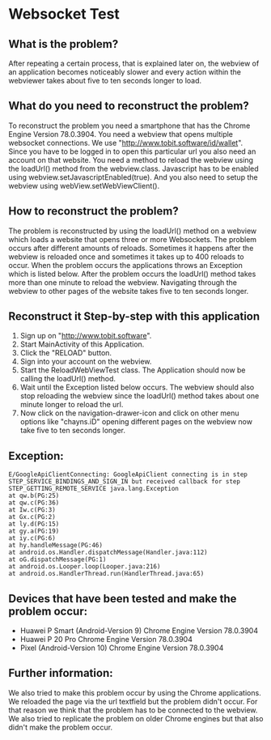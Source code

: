 # Websocket Test



## What is the problem?

After repeating a certain process, that is explained later on, the webview of an application becomes noticeably slower and every action within the webviewer takes about five to ten seconds longer to load.

## What do you need to reconstruct the problem?

To reconstruct the problem you need a smartphone that has the Chrome Engine Version 78.0.3904. You need a webview that opens multiple websocket connections. We use "http://www.tobit.software/id/wallet". Since you have to be logged in to open this particular url you also need an account on that website. You need a method to reload the webview using the loadUrl() method from the webview.class. Javascript has to be enabled using webview.setJavascriptEnabled(true). And you also need to setup the webview using webView.setWebViewClient(). 

## How to reconstruct the problem?

The problem is reconstructed by using the loadUrl() method on a webview which loads a website that opens three or more Websockets. The problem occurs after different amounts of reloads. Sometimes it happens after the webview is reloaded once and sometimes it takes up to 400 reloads to occur. When the problem occurs the applications throws an Exception which is listed below. After the problem occurs the loadUrl() method takes more than one minute to reload the webview. Navigating through the webview to other pages of the website takes five to ten seconds longer.

## Reconstruct it Step-by-step with this application

1. Sign up on "http://www.tobit.software".
2. Start MainActivity of this Application.
3. Click the "RELOAD" button.
4. Sign into your account on the webview.
5. Start the ReloadWebViewTest class. The Application should now be calling the loadUrl() method.
6. Wait until the Exception listed below occurs. The webview should also stop reloading the webview since the loadUrl() method takes about one minute longer to reload the url. 
7. Now click on the navigation-drawer-icon and click on other menu options like "chayns.iD" opening different pages on the webview now take five to ten seconds longer.



## Exception:
```
E/GoogleApiClientConnecting: GoogleApiClient connecting is in step STEP_SERVICE_BINDINGS_AND_SIGN_IN but received callback for step STEP_GETTING_REMOTE_SERVICE java.lang.Exception 
at qw.b(PG:25) 
at qw.c(PG:36)
at Iw.c(PG:3) 
at Gx.c(PG:2) 
at ly.d(PG:15) 
at gy.a(PG:19) 
at iy.c(PG:6) 
at hy.handleMessage(PG:46) 
at android.os.Handler.dispatchMessage(Handler.java:112) 
at oG.dispatchMessage(PG:1) 
at android.os.Looper.loop(Looper.java:216) 
at android.os.HandlerThread.run(HandlerThread.java:65)
```

## Devices that have been tested and make the problem occur:

- Huawei P Smart (Android-Version 9) Chrome Engine Version 78.0.3904
- Huawei P 20 Pro Chrome Engine Version 78.0.3904
- Pixel (Android-Version 10) Chrome Engine Version 78.0.3904
 
## Further information:

We also tried to make this problem occur by using the Chrome applications. We reloaded the page via the url textfield but the problem didn't occur. For that reason we think that the problem has to be connected to the webview. We also tried to replicate the problem on older Chrome engines but that also didn't make the problem occur.




